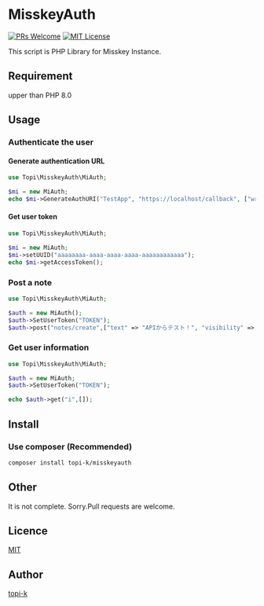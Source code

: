 MisskeyAuth
====
[![PRs Welcome](https://img.shields.io/badge/PRs-welcome-brightgreen.svg?style=flat-square)](https://makeapullrequest.com)
[![MIT License](https://img.shields.io/badge/license-MIT-blue.svg?style=flat)](LICENSE)

This script is PHP Library for Misskey Instance.

## Requirement
upper than PHP 8.0

## Usage

### Authenticate the user
#### Generate authentication URL
```php
use Topi\MisskeyAuth\MiAuth;

$mi = new MiAuth;
echo $mi->GenerateAuthURI("TestApp", "https://localhost/callback", ["write:notes"]);
```
#### Get user token
```php
use Topi\MisskeyAuth\MiAuth;

$mi = new MiAuth;
$mi->setUUID("aaaaaaaa-aaaa-aaaa-aaaa-aaaaaaaaaaaa");
echo $mi->getAccessToken();
```
### Post a note
```php
use Topi\MisskeyAuth\MiAuth;

$auth = new MiAuth();
$auth->SetUserToken("TOKEN");
$auth->post("notes/create",["text" => "APIからテスト！", "visibility" => "followers"]);
```

### Get user information
```php
use Topi\MisskeyAuth\MiAuth;

$auth = new MiAuth;
$auth->SetUserToken("TOKEN");

echo $auth->get("i",[]);
```


## Install
### Use composer (Recommended)
```bash
composer install topi-k/misskeyauth
```

## Other
It is not complete. Sorry.Pull requests are welcome.

## Licence

[MIT](https://github.com/tcnksm/tool/blob/master/LICENCE)

## Author

[topi-k](https://github.com/topi-k)
